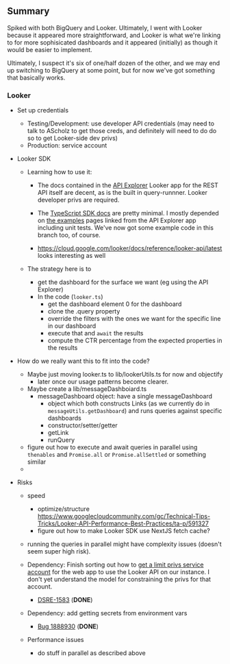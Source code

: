 ## Summary

Spiked with both BigQuery and Looker.  Ultimately, I went with Looker because it appeared more straightforward, and Looker is what we're linking to for more sophisicated dashboards and it appeared (initially) as though it would be easier to implement. 

Ultimately, I suspect it's six of one/half dozen of the other, and we may end up switching to BigQuery at some point, but for now we've got something that basically works.  

### Looker

* Set up credentials
  * Testing/Development: use developer API credentials (may need to talk to AScholz to get those creds, and definitely will need to do do so to get Looker-side dev privs)
  * Production: service account

* Looker SDK
  * Learning how to use it:
    * The docs contained in the [API Explorer](https://cloud.google.com/looker/docs/api-explorer) Looker app for the REST API itself are decent, as is the built in query-runnner. Looker developer privs are required.

    * The [TypeScript SDK docs](https://developers.looker.com/api/getting-started?language=typescript) are pretty minimal. I mostly depended on [the examples](https://github.com/looker-open-source/sdk-codegen/tree/main/examples) pages linked from the API Explorer app including unit tests. We've now got some example code in this branch too, of course.

    * https://cloud.google.com/looker/docs/reference/looker-api/latest looks interesting as well

  * The strategy here is to
    * get the dashboard for the surface we want (eg using the API Explorer)
    * In the code (`looker.ts`)
      * get the dashboard element 0 for the dashboard
      * clone the .query property
      * override the filters with the ones we want for the specific line in our dashboard
      * execute that and `await` the results
      * compute the CTR percentage from the expected properties in the results

* How do we really want this to fit into the code?
  * Maybe just moving looker.ts to lib/lookerUtils.ts for now and objectify
    * later once our usage patterns become clearer.
  * Maybe create a lib/messageDashboiard.ts
    * messageDashboard object: have a single messageDashboard
      * object which both constructs Links (as we currently do in `messageUtils.getDashboard`) and runs queries against specific dashboards
      * constructor/setter/getter
      * getLink
      * runQuery
  * figure out how to execute and await queries in parallel using `thenables` and `Promise.all` or `Promise.allSettled` or something similar
  *

* Risks
  * speed
    * optimize/structure https://www.googlecloudcommunity.com/gc/Technical-Tips-Tricks/Looker-API-Performance-Best-Practices/ta-p/591327
    * figure out how to make Looker SDK use NextJS fetch cache?

  * running the queries in parallel might have complexity issues (doesn't seem super high risk).
  * Dependency: Finish sorting out how to [get a limit privs service account](https://cloud.google.com/looker/docs/api-auth#authentication_with_an_sdk) for the web app to use the Looker API on our instance. I don't yet understand the model for constraining the privs for that account.
    * [DSRE-1583](https://mozilla-hub.atlassian.net/browse/DSRE-1583) (**DONE**)
  * Dependency: add getting secrets from environment vars
    * [Bug 1888930](https://bugzilla.mozilla.org/show_bug.cgi?id=1888930) (**DONE**)
  * Performance issues
    * do stuff in parallel as described above

